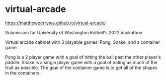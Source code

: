 # virtual-arcade
https://matthewperrywa.github.io/virtual-arcade/

Submission for University of Washington Bothell's 2022 hackathon.

Virtual arcade cabinet with 3 playable games: Pong, Snake, and a container game.

Pong is a 2 player game with a goal of hitting the ball past the other player's paddle. Snake is a single player game with a goal of eating as much of the fruit as possible. The goal of the container game is to get all of the shapes in the containers.
